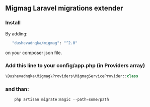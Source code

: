 ## Migmag Laravel migrations extender 

### Install

By adding: 
```sh
   "dushevadnqka/migmag": "^2.0"
```

on your composer json file.


### Add this line to your config/app.php (in Providers array)
```php
\Dushevadnqka\Migmag\Providers\MigmagServiceProvider::class
```
### and than:

```php
    php artisan migrate:magic --path=some/path
```